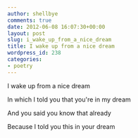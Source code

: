 ```yaml
---
author: shellbye
comments: true
date: 2012-06-08 16:07:30+00:00
layout: post
slug: i_wake_up_from_a_nice_dream
title: I wake up from a nice dream
wordpress_id: 238
categories:
- poetry
---
```


I wake up from a nice dream  


In which I told you that you're in my dream

And you said you know that already

Because I told you this in your dream

  

